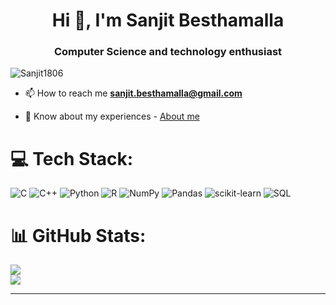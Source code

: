 
<h1 align="center">Hi 👋, I'm Sanjit Besthamalla</h1>
<h3 align="center">Computer Science and technology enthusiast</h3>

<p align="left"> <img src="https://komarev.com/ghpvc/?username=Sanjit1806&label=Profile%20views&color=0e75b6&style=flat" alt="Sanjit1806" /> </p>

- 📫 How to reach me **sanjit.besthamalla@gmail.com**

- 📄 Know about my experiences - [About me](https://drive.google.com/file/d/1-5Gxz_F_Aai8q9hONJTF42-iu9EMbYWy/view?usp=drive_link)



# 💻 Tech Stack:
![C](https://img.shields.io/badge/c-%2300599C.svg?style=for-the-badge&logo=c&logoColor=white) ![C++](https://img.shields.io/badge/c++-%2300599C.svg?style=for-the-badge&logo=c%2B%2B&logoColor=white) ![Python](https://img.shields.io/badge/python-3670A0?style=for-the-badge&logo=python&logoColor=ffdd54) ![R](https://img.shields.io/badge/r-%23276DC3.svg?style=for-the-badge&logo=r&logoColor=white) ![NumPy](https://img.shields.io/badge/numpy-%23013243.svg?style=for-the-badge&logo=numpy&logoColor=white) ![Pandas](https://img.shields.io/badge/pandas-%23150458.svg?style=for-the-badge&logo=pandas&logoColor=white) ![scikit-learn](https://img.shields.io/badge/scikit--learn-%23F7931E.svg?style=for-the-badge&logo=scikit-learn&logoColor=white) ![SQL](https://img.shields.io/badge/sql-%2307405e.svg?style=for-the-badge&logo=sql&logoColor=white)


# 📊 GitHub Stats:
![](https://github-readme-stats.vercel.app/api?username=Sanjit1806&theme=blue-green&hide_border=false&include_all_commits=false&count_private=false)<br/>
![](https://github-readme-stats.vercel.app/api/top-langs/?username=Sanjit1806&theme=blue-green&hide_border=false&include_all_commits=false&count_private=false&layout=compact)

---


